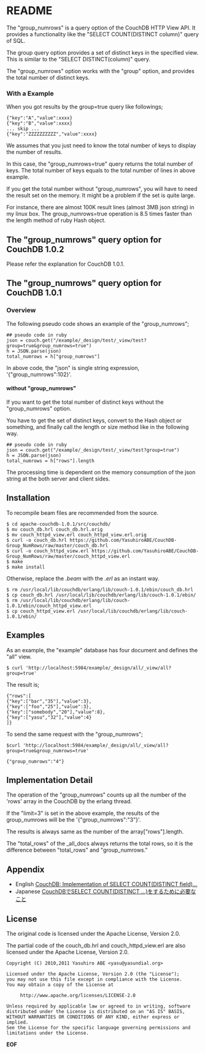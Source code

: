 <!-- -*- mode: markdown ; coding: utf-8 -*- -->

README
======
The "group\_numrows" is a query option of the CouchDB HTTP View API.
It provides a functionality like the "SELECT COUNT(DISTINCT column)" query of SQL.

The group query option provides a set of distinct keys in the specified view.
This is similar to the "SELECT DISTINCT(column)" query.

The "group\_numrows" option works with the "group" option, and provides the total number of distinct keys.

### With a Example
When you got results by the group=true query like followings;

    {"key":"A","value":xxxx}
    {"key":"B","value":xxxx}
    ... skip ...
    {"key":"ZZZZZZZZZZ","value":xxxx}

We assumes that you just need to know the total number of keys to display the number of results.

In this case, the "group\_numrows=true" query returns the total number of keys.
The total number of keys equals to the total number of lines in above example.

If you get the total number without "group\_numrows", you will have to need the result set on the memory.
It might be a problem if the set is quite large.

For instance, there are almost 100K result lines (almost 3MB json string) in my linux box.
The group\_numrows=true operation is 8.5 times faster than the length method of ruby Hash object.

The "group_numrows" query option for CouchDB 1.0.2
--------------------------------------------------
Please refer the explanation for CouchDB 1.0.1.

The "group_numrows" query option for CouchDB 1.0.1
--------------------------------------------------

### Overview

The following pseudo code shows an example of the "group\_numrows";

    ## pseudo code in ruby
    json = couch.get("/example/_design/test/_view/test?group=true&group_numrows=true")
    h = JSON.parse(json)
    total_numrows = h["group_numrows"]

In above code, the "json" is single string expression, '{"group\_numrows":102}'.

#### without "group\_numrows"
If you want to get the total number of distinct keys without the "group\_numrows" option.

You have to get the set of distinct keys, convert to the Hash object or something, and finally call the length or size method like in the following way.

    ## pseudo code in ruby
    json = couch.get("/example/_design/test/_view/test?group=true")
    h = JSON.parse(json)
    total_numrows = h["rows"].length

The processing time is dependent on the memory consumption of the json string at the both server and client sides.

Installation
------------
To recompile beam files are recommended from the source.

    $ cd apache-couchdb-1.0.1/src/couchdb/
    $ mv couch_db.hrl couch_db.hrl.orig
    $ mv couch_httpd_view.erl couch_httpd_view.erl.orig
    $ curl -o couch_db.hrl https://github.com/YasuhiroABE/CouchDB-Group_NumRows/raw/master/couch_db.hrl
    $ curl -o couch_httpd_view.erl https://github.com/YasuhiroABE/CouchDB-Group_NumRows/raw/master/couch_httpd_view.erl
    $ make
    $ make install

Otherwise, replace the *.beam* with the *.erl* as an instant way.

    $ rm /usr/local/lib/couchdb/erlang/lib/couch-1.0.1/ebin/couch_db.hrl
    $ cp couch_db.hrl /usr/local/lib/couchdb/erlang/lib/couch-1.0.1/ebin/
    $ rm /usr/local/lib/couchdb/erlang/lib/couch-1.0.1/ebin/couch_httpd_view.erl
    $ cp couch_httpd_view.erl /usr/local/lib/couchdb/erlang/lib/couch-1.0.1/ebin/

Examples
--------
As an example, the "example" database has four document and defines the "all" view.

    $ curl 'http://localhost:5984/example/_design/all/_view/all?group=true'

The result is;

    {"rows":[
    {"key":["bar","35"],"value":3},
    {"key":["foo","25"],"value":3},
    {"key":["somebody","20"],"value":8},
    {"key":["yasu","32"],"value":4}
    ]}

To send the same request with the "group\_numrows";

    $curl 'http://localhost:5984/example/_design/all/_view/all?group=true&group_numrows=true'
    
    {"group_numrows":"4"}

Implementation Detail
---------------------
The operation of the "group\_numrows" counts up all the number of the 'rows' array in the CouchDB by the erlang thread.

If the "limit=3" is set in the above example, the results of the group\_numrows will be the '{"group\_numrows":"3"}'.

The results is always same as the number of the array["rows"].length.

The "total\_rows" of the \_all\_docs always returns the total rows, so it is the difference between "total\_rows" and "group\_numrows."

Appendix
--------

* English [CouchDB: Implementation of SELECT COUNT\(DISTINCT field\)...](http://yasu-2.blogspot.com/2010/12/couchdb-implementation-of-select.html "CouchDB: Implementation of SELECT COUNT\(DISTINCT field\)")
* Japanese [CouchDBでSELECT COUNT\(DISTINCT ...\)をするために必要なこと](http://yasu-2.blogspot.com/2010/12/couchdbselect-countdistinct.html "CouchDBでSELECT COUNT\(DISTINCT ...\)をするために必要なこと")

License
-------
The original code is licensed under the Apache License, Version 2.0.

The partial code of the couch\_db.hrl and couch\_httpd\_view.erl are also licensed under the Apache License, Version 2.0.

    Copyright (C) 2010,2011 Yasuhiro ABE <yasu@yasundial.org>

    Licensed under the Apache License, Version 2.0 (the "License");
    you may not use this file except in compliance with the License.
    You may obtain a copy of the License at
    
         http://www.apache.org/licenses/LICENSE-2.0
    
    Unless required by applicable law or agreed to in writing, software
    distributed under the License is distributed on an "AS IS" BASIS,
    WITHOUT WARRANTIES OR CONDITIONS OF ANY KIND, either express or implied.
    See the License for the specific language governing permissions and
    limitations under the License.

__EOF__
